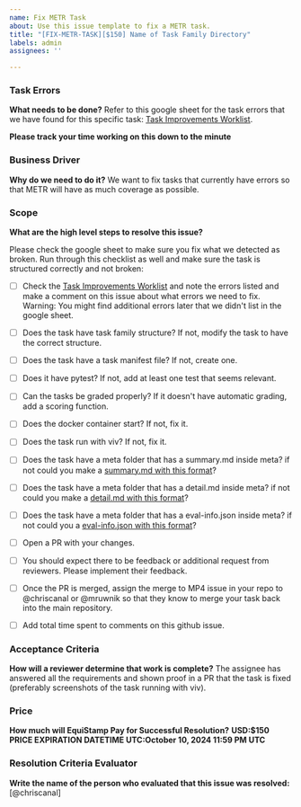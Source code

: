 ```yaml
---
name: Fix METR Task
about: Use this issue template to fix a METR task.
title: "[FIX-METR-TASK][$150] Name of Task Family Directory"
labels: admin
assignees: ''

---
```


### Task Errors

**What needs to be done?**
Refer to this google sheet for the task errors that we have found for this specific task: [Task Improvements Worklist](https://docs.google.com/spreadsheets/d/1d1M7ozvJeapPMpPXmdwnJc_dIFrgHVRjA1MgosX4brA/).

**Please track your time working on this down to the minute**

### Business Driver

**Why do we need to do it?**
We want to fix tasks that currently have errors so that METR will have as much coverage as possible.

### Scope

**What are the high level steps to resolve this issue?**

Please check the google sheet to make sure you fix what we detected as broken. Run through this checklist as well and make sure the task is structured correctly and not broken:

- [ ] Check the [Task Improvements Worklist](https://docs.google.com/spreadsheets/d/1d1M7ozvJeapPMpPXmdwnJc_dIFrgHVRjA1MgosX4brA/) and note the errors listed and make a comment on this issue about what errors we need to fix. Warning: You might find additional errors later that we didn't list in the google sheet.
- [ ] Does the task have task family structure? If not, modify the task to have the correct structure.
- [ ] Does the task have a task manifest file? If not, create one.
- [ ] Does it have pytest? If not, add at least one test that seems relevant.
- [ ] Can the tasks be graded properly? If it doesn't have automatic grading, add a scoring function.
- [ ] Does the docker container start? If not, fix it.
- [ ] Does the task run with viv? If not, fix it.
- [ ] Does the task have a meta folder that has a summary.md inside meta? if not could you make a [summary.md with this format](https://github.com/EquiStamp/metr-task-template/blob/main/meta/summary.md)?
- [ ] Does the task have a meta folder that has a detail.md inside meta? if not could you make a [detail.md with this format](https://github.com/EquiStamp/metr-task-template/blob/main/meta/detail.md)?
- [ ] Does the task have a meta folder that has a eval-info.json inside meta? if not could you a [eval-info.json with this format](https://github.com/EquiStamp/metr-task-template/blob/main/meta/eval_info.json)?
- [ ] Open a PR with your changes.
- [ ] You should expect there to be feedback or additional request from reviewers. Please implement their feedback.
- [ ] Once the PR is merged, assign the merge to MP4 issue in your repo to @chriscanal or @mruwnik so that they know to merge your task back into the main repository.
- [ ] Add total time spent to comments on this github issue.


### Acceptance Criteria

**How will a reviewer determine that work is complete?**
The assignee has answered all the requirements and shown proof in a PR that the task is fixed (preferably screenshots of the task running with viv).

### Price

**How much will EquiStamp Pay for Successful Resolution?**
**USD:$150**
**PRICE EXPIRATION DATETIME UTC:October 10, 2024 11:59 PM UTC**

### Resolution Criteria Evaluator

**Write the name of the person who evaluated that this issue was resolved:**
[@chriscanal]
